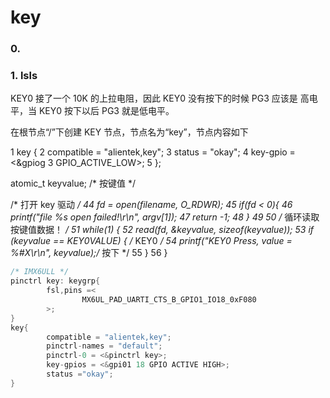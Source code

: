 <!--
 * @Date: 2024-12-03
 * @LastEditors: GoKo-Son626
 * @LastEditTime: 2024-12-03
 * @FilePath: /1-STM32MP157/07_key.md
 * @Description: 
-->
# key

### 0. 

### 1. lsls

KEY0 接了一个 10K 的上拉电阻，因此 KEY0 没有按下的时候 PG3 应该是
高电平，当 KEY0 按下以后 PG3 就是低电平。

在根节点“/”下创建 KEY 节点，节点名为“key”，节点内容如下

1 key {
2 compatible = "alientek,key";
3 status = "okay";
4 key-gpio = <&gpiog 3 GPIO_ACTIVE_LOW>;
5 };


atomic_t keyvalue; /* 按键值 */

/* 打开 key 驱动 */
44 fd = open(filename, O_RDWR);
45 if(fd < 0){
46 printf("file %s open failed!\r\n", argv[1]);
47 return -1;
48 }
49
50 /* 循环读取按键值数据！ */
51 while(1) {
52 read(fd, &keyvalue, sizeof(keyvalue));
53 if (keyvalue == KEY0VALUE) { /* KEY0 */
54 printf("KEY0 Press, value = %#X\r\n", keyvalue);/* 按下 */
55 }
56 }


```c
/* IMX6ULL */
pinctrl key: keygrp{
        fsl,pins =<
                MX6UL_PAD_UARTI_CTS_B_GPIO1_IO18_0xF080
        >;
}
key{
        compatible = "alientek,key";
        pinctrl-names = "default";
        pinctrl-0 = <&pinctrl key>;
        key-gpios = <&gpi01 18 GPIO ACTIVE HIGH>;
        status ="okay";
}
```


























